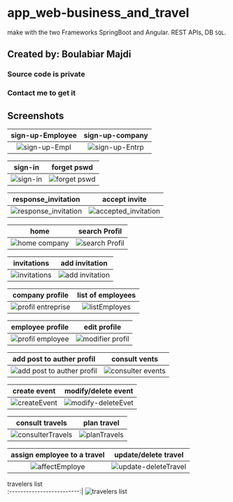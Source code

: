 # app_web-business_and_travel
make with the two Frameworks SpringBoot and Angular.
REST APIs, DB `SQL`.

## Created by: Boulabiar Majdi
### Source code is private
### Contact me to get it

## Screenshots

sign-up-Employee               |  sign-up-company              
:-------------------------:|:-------------------------:|
![sign-up-Empl](https://user-images.githubusercontent.com/50002456/228180751-6f19ee8b-02a3-497e-840e-d46ba2049b77.jpg?raw=true)|![sign-up-Entrp](https://user-images.githubusercontent.com/50002456/228180913-a1d4dcfd-07b7-4623-a64a-922ef43b9015.jpg)


sign-in               |  forget pswd              
:-------------------------:|:-------------------------:|
![sign-in](https://user-images.githubusercontent.com/50002456/228181994-e459a84c-f5f6-436f-8a19-4653984bc60c.jpg)|![forget pswd](https://user-images.githubusercontent.com/50002456/228182144-a26f9204-3bfd-4ed3-ab4f-20cceec2c405.jpg)


response_invitation                | accept invite       
:-------------------------:|:-------------------------:|
![response_invitation](https://user-images.githubusercontent.com/50002456/228236382-8acf5a84-89b2-4675-bca7-7d1c13ff034e.jpg)|![accepted_invitation](https://user-images.githubusercontent.com/50002456/228230997-db05cc9d-729e-44a0-ad6f-cfb946c1bcff.jpg)


home         |  search Profil              
:-------------------------:|:-------------------------:|
![home company](https://user-images.githubusercontent.com/50002456/228236785-50ba2cf4-d4c8-4ccc-833b-f8adb35b29f0.jpg)|![search Profil](https://user-images.githubusercontent.com/50002456/228236920-8be24f24-9f22-49a3-bf8b-ed3480d54f2e.jpg)


invitations        |  add invitation         
:-------------------------:|:-------------------------:|
![invitations](https://user-images.githubusercontent.com/50002456/228237996-9464401d-7a3b-4823-91c2-db66f3caad32.jpg)|![add invitation](https://user-images.githubusercontent.com/50002456/228238023-f7d3a762-85cf-4392-acdf-b52b5ad1e2c5.jpg)


company profile        |  list of employees        
:-------------------------:|:-------------------------:|
![profil entreprise](https://user-images.githubusercontent.com/50002456/228243678-a1df4994-11e1-4d19-b0fb-7fa5c17f4b2d.jpg)|![listEmployes](https://user-images.githubusercontent.com/50002456/228243747-2734f5a2-5ee0-4d38-8d80-6d74e5508bae.jpg)


employee profile        |  edit profile        
:-------------------------:|:-------------------------:|
![profil employee](https://user-images.githubusercontent.com/50002456/228244332-390d1579-e288-4be9-a43b-401f9f6b1834.jpg)|![modifier profil](https://user-images.githubusercontent.com/50002456/228244390-43d13059-2346-4066-a00e-32aa66449786.jpg)


add post to auther profil       |  consult vents        
:-------------------------:|:-------------------------:|
![add post to auther profil](https://user-images.githubusercontent.com/50002456/228244876-c25ac90e-beca-45d5-969b-e6c03d86650b.jpg)|![consulter events](https://user-images.githubusercontent.com/50002456/228245289-bfbed32d-34e3-4305-910b-96ab2e7a1d99.jpg)


create event       |  modify/delete event        
:-------------------------:|:-------------------------:|
![createEvent](https://user-images.githubusercontent.com/50002456/228245759-06b75385-3fda-4b4d-9ee6-55a5f8b9afb5.jpg)|![modify-deleteEvet](https://user-images.githubusercontent.com/50002456/228246027-39d65c40-a2ae-4472-b6a7-ae89a0a37663.jpg)


consult travels       |  plan travel        
:-------------------------:|:-------------------------:|
![consulterTravels](https://user-images.githubusercontent.com/50002456/228246369-138428aa-321e-4f23-9410-5190f1b83b8d.jpg)|![planTravels](https://user-images.githubusercontent.com/50002456/228247989-8434b352-539a-4815-bde0-f0908c83c3ff.jpg)


assign employee to a travel       |  update/delete travel       
:-------------------------:|:-------------------------:|
![affectEmploye](https://user-images.githubusercontent.com/50002456/228248744-764ceb44-ff4d-4f4e-bf63-c7ac5f329baf.jpg)|![update-deleteTravel](https://user-images.githubusercontent.com/50002456/228248781-75b90157-23ca-4f81-b99a-4abc3db8c6d7.jpg)


travelers list            
:-------------------------:|
![travelers list](https://user-images.githubusercontent.com/50002456/228250706-06c92c8a-d595-4f6c-820e-2aa97a59bc12.jpg)



